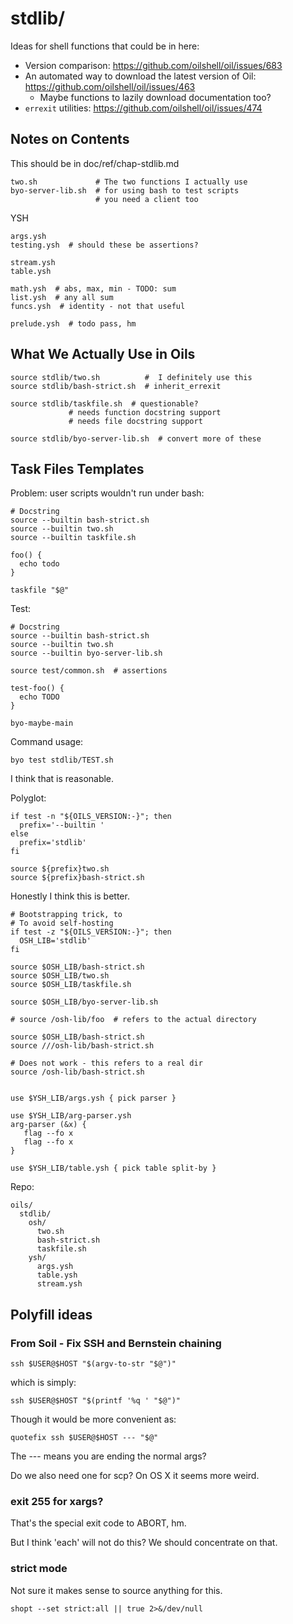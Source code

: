 stdlib/
=======

Ideas for shell functions that could be in here:

- Version comparison: https://github.com/oilshell/oil/issues/683
- An automated way to download the latest version of Oil: https://github.com/oilshell/oil/issues/463
  - Maybe functions to lazily download documentation too?
- `errexit` utilities: https://github.com/oilshell/oil/issues/474

## Notes on Contents

This should be in doc/ref/chap-stdlib.md

    two.sh             # The two functions I actually use
    byo-server-lib.sh  # for using bash to test scripts
                       # you need a client too

YSH

    args.ysh
    testing.ysh  # should these be assertions?

    stream.ysh
    table.ysh

    math.ysh  # abs, max, min - TODO: sum
    list.ysh  # any all sum
    funcs.ysh  # identity - not that useful

    prelude.ysh  # todo pass, hm

## What We Actually Use in Oils

    source stdlib/two.sh          #  I definitely use this
    source stdlib/bash-strict.sh  # inherit_errexit

    source stdlib/taskfile.sh  # questionable?
                 # needs function docstring support
                 # needs file docstring support

    source stdlib/byo-server-lib.sh  # convert more of these

## Task Files Templates

Problem: user scripts wouldn't run under bash:

    # Docstring
    source --builtin bash-strict.sh
    source --builtin two.sh
    source --builtin taskfile.sh

    foo() {
      echo todo
    }

    taskfile "$@"

Test:

    # Docstring
    source --builtin bash-strict.sh
    source --builtin two.sh
    source --builtin byo-server-lib.sh

    source test/common.sh  # assertions

    test-foo() {
      echo TODO
    }

    byo-maybe-main

Command usage:

    byo test stdlib/TEST.sh

I think that is reasonable.

Polyglot:
    
    if test -n "${OILS_VERSION:-}"; then
      prefix='--builtin '
    else
      prefix='stdlib'
    fi
    
    source ${prefix}two.sh
    source ${prefix}bash-strict.sh

Honestly I think this is better.

    # Bootstrapping trick, to
    # To avoid self-hosting
    if test -z "${OILS_VERSION:-}"; then
      OSH_LIB='stdlib'
    fi

    source $OSH_LIB/bash-strict.sh
    source $OSH_LIB/two.sh
    source $OSH_LIB/taskfile.sh

    source $OSH_LIB/byo-server-lib.sh

    # source /osh-lib/foo  # refers to the actual directory

    source $OSH_LIB/bash-strict.sh
    source ///osh-lib/bash-strict.sh

    # Does not work - this refers to a real dir
    source /osh-lib/bash-strict.sh


    use $YSH_LIB/args.ysh { pick parser }

    use $YSH_LIB/arg-parser.ysh
    arg-parser (&x) {
       flag --fo x
       flag --fo x
    }

    use $YSH_LIB/table.ysh { pick table split-by }

Repo:

    oils/
      stdlib/
        osh/
          two.sh
          bash-strict.sh
          taskfile.sh
        ysh/
          args.ysh
          table.ysh
          stream.ysh

    

## Polyfill ideas

### From Soil - Fix SSH and Bernstein chaining

    ssh $USER@$HOST "$(argv-to-str "$@")"

which is simply:

    ssh $USER@$HOST "$(printf '%q ' "$@")"

Though it would be more convenient as:

    quotefix ssh $USER@$HOST --- "$@"

The --- means you are ending the normal args?


Do we also need one for scp?  On OS X it seems more weird.

### exit 255 for xargs?

That's the special exit code to ABORT, hm.

But I think 'each' will not do this?  We should concentrate on that.


### strict mode

Not sure it makes sense to source anything for this.

    shopt --set strict:all || true 2>&/dev/null

